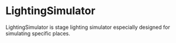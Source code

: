 # LightingSimulator
LightingSimulator is stage lighting simulator especially designed for simulating specific places.
